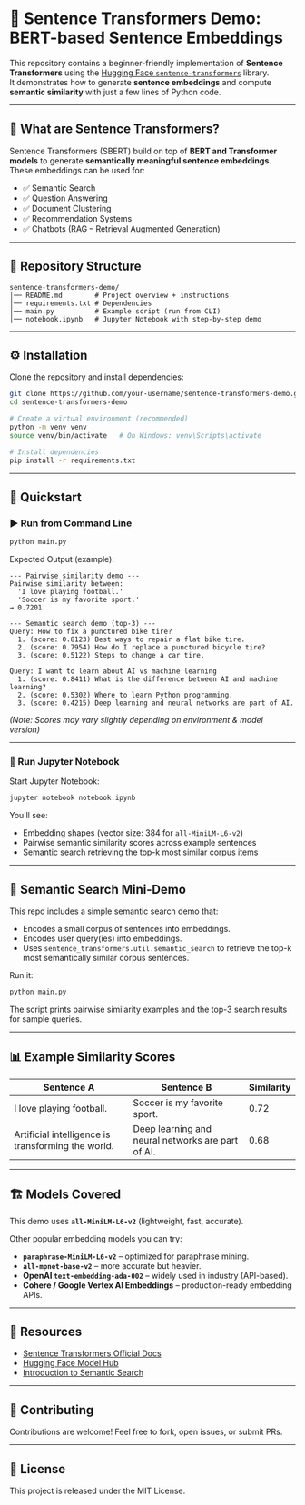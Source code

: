 # 🧠 Sentence Transformers Demo: BERT-based Sentence Embeddings

This repository contains a beginner-friendly implementation of **Sentence Transformers** using the [Hugging Face `sentence-transformers`](https://www.sbert.net/) library.  
It demonstrates how to generate **sentence embeddings** and compute **semantic similarity** with just a few lines of Python code.

---

## 📌 What are Sentence Transformers?

Sentence Transformers (SBERT) build on top of **BERT and Transformer models** to generate **semantically meaningful sentence embeddings**.  
These embeddings can be used for:

- ✅ Semantic Search  
- ✅ Question Answering  
- ✅ Document Clustering  
- ✅ Recommendation Systems  
- ✅ Chatbots (RAG – Retrieval Augmented Generation)  

---

## 📂 Repository Structure

```
sentence-transformers-demo/
│── README.md        # Project overview + instructions
│── requirements.txt # Dependencies
│── main.py          # Example script (run from CLI)
│── notebook.ipynb   # Jupyter Notebook with step-by-step demo
```

---

## ⚙️ Installation

Clone the repository and install dependencies:

```bash
git clone https://github.com/your-username/sentence-transformers-demo.git
cd sentence-transformers-demo

# Create a virtual environment (recommended)
python -m venv venv
source venv/bin/activate   # On Windows: venv\Scripts\activate

# Install dependencies
pip install -r requirements.txt
```

---

## 🚀 Quickstart

### ▶️ Run from Command Line
```bash
python main.py
```

Expected Output (example):
```
--- Pairwise similarity demo ---
Pairwise similarity between:
  'I love playing football.'
  'Soccer is my favorite sport.'
→ 0.7201

--- Semantic search demo (top-3) ---
Query: How to fix a punctured bike tire?
  1. (score: 0.8123) Best ways to repair a flat bike tire.
  2. (score: 0.7954) How do I replace a punctured bicycle tire?
  3. (score: 0.5122) Steps to change a car tire.

Query: I want to learn about AI vs machine learning
  1. (score: 0.8411) What is the difference between AI and machine learning?
  2. (score: 0.5302) Where to learn Python programming.
  3. (score: 0.4215) Deep learning and neural networks are part of AI.
```

*(Note: Scores may vary slightly depending on environment & model version)*

---

### 📓 Run Jupyter Notebook
Start Jupyter Notebook:
```bash
jupyter notebook notebook.ipynb
```

You’ll see:
- Embedding shapes (vector size: 384 for `all-MiniLM-L6-v2`)  
- Pairwise semantic similarity scores across example sentences  
- Semantic search retrieving the top-k most similar corpus items  

---

## 🔎 Semantic Search Mini-Demo

This repo includes a simple semantic search demo that:
- Encodes a small corpus of sentences into embeddings.
- Encodes user query(ies) into embeddings.
- Uses `sentence_transformers.util.semantic_search` to retrieve the top-k most semantically similar corpus sentences.

Run it:
```bash
python main.py
```

The script prints pairwise similarity examples and the top-3 search results for sample queries.

---

## 📊 Example Similarity Scores

| Sentence A                           | Sentence B                               | Similarity |
|--------------------------------------|------------------------------------------|------------|
| I love playing football.             | Soccer is my favorite sport.              | 0.72       |
| Artificial intelligence is transforming the world. | Deep learning and neural networks are part of AI. | 0.68       |

---

## 🏗️ Models Covered

This demo uses **`all-MiniLM-L6-v2`** (lightweight, fast, accurate).  

Other popular embedding models you can try:
- **`paraphrase-MiniLM-L6-v2`** – optimized for paraphrase mining.  
- **`all-mpnet-base-v2`** – more accurate but heavier.  
- **OpenAI `text-embedding-ada-002`** – widely used in industry (API-based).  
- **Cohere / Google Vertex AI Embeddings** – production-ready embedding APIs.  

---

## 📌 Resources

- [Sentence Transformers Official Docs](https://www.sbert.net/)  
- [Hugging Face Model Hub](https://huggingface.co/models)  
- [Introduction to Semantic Search](https://www.sbert.net/examples/applications/semantic-search/README.html)  

---

## 🤝 Contributing

Contributions are welcome! Feel free to fork, open issues, or submit PRs.

---

## 📜 License

This project is released under the MIT License.
